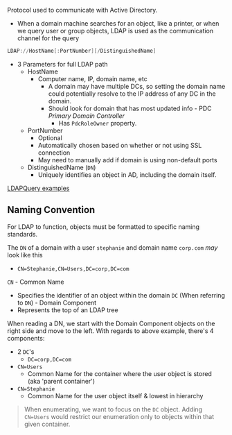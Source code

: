 
Protocol used to communicate with Active Directory.
- When a domain machine searches for an object, like a printer, or when we query user or group objects, LDAP is used as the communication channel for the query

```powershell
LDAP://HostName[:PortNumber][/DistinguishedName]
```
- 3 Parameters for full LDAP path
	- HostName
		- Computer name, IP, domain name, etc
			- A domain may have multiple DCs, so setting the domain name could potentially resolve to the IP address of any DC in the domain.
			- Should look for domain that has most updated info - PDC *Primary Domain Controller*
				- Has `PdcRoleOwner` property.
	- PortNumber
		- Optional
		- Automatically chosen based on whether or not using SSL connection
		- May need to manually add if domain is using non-default ports
	- DistinguishedName (`DN`)
		- Uniquely identifies an object in AD, including the domain itself.


[LDAPQuery examples](https://theitbros.com/ldap-query-examples-active-directory/#penci-LDAP-Query-Examples-for-Active-Directory)

## Naming Convention

For LDAP to function, objects must be formatted to specific naming standards.

The `DN` of a domain with a user `stephanie` and domain name `corp.com` *may* look like this
- `CN=Stephanie,CN=Users,DC=corp,DC=com`


`CN` - Common Name
- Specifies the identifier of an object within the domain
`DC` (When referring to `DN`) - Domain Component
- Represents the top of an LDAP tree

When reading a DN, we start with the Domain Component objects on the right side and move to the left.
With regards to above example, there's 4 components:
- 2 `DC`'s
	- `DC=corp,DC=com`
- `CN=Users`
	- Common Name for the container where the user object is stored (aka 'parent container')
- `CN=Stephanie`
	- Common Name for the user object itself & lowest in hierarchy

> When enumerating, we want to focus on the `DC` object.  Adding `CN=Users` would restrict our enumeration only to objects within that given container.

